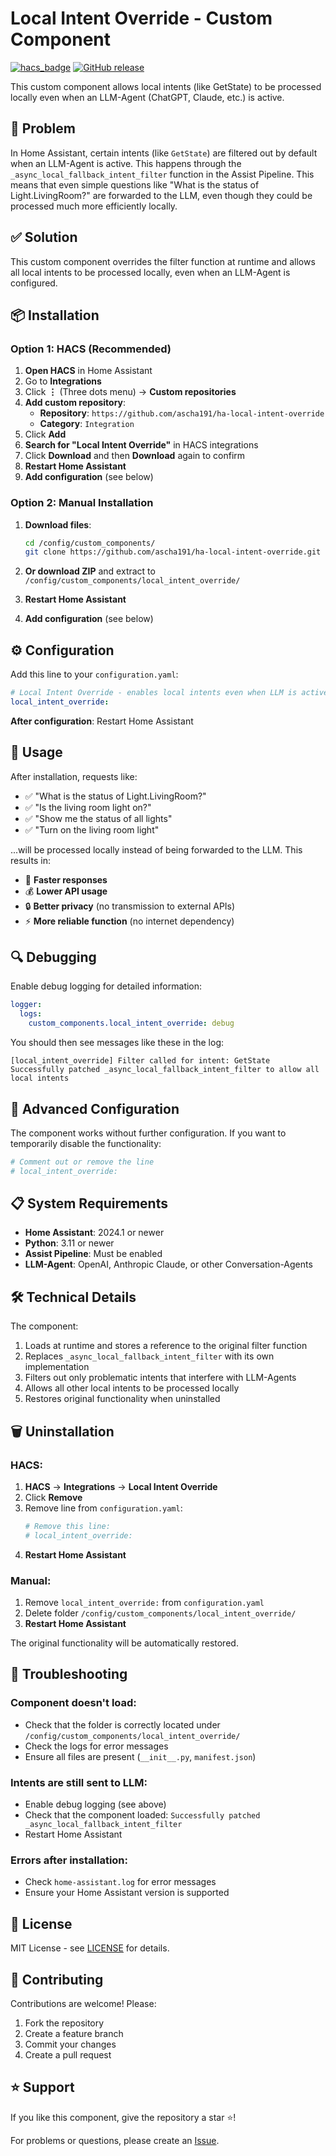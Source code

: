 # Local Intent Override - Custom Component

[![hacs_badge](https://img.shields.io/badge/HACS-Custom-orange.svg)](https://github.com/custom-components/hacs)
[![GitHub release](https://img.shields.io/github/release/ascha191/ha-local-intent-override.svg)](https://github.com/ascha191/ha-local-intent-override/releases)

This custom component allows local intents (like GetState) to be processed locally even when an LLM-Agent (ChatGPT, Claude, etc.) is active.

## 🎯 Problem

In Home Assistant, certain intents (like `GetState`) are filtered out by default when an LLM-Agent is active. This happens through the `_async_local_fallback_intent_filter` function in the Assist Pipeline. This means that even simple questions like "What is the status of Light.LivingRoom?" are forwarded to the LLM, even though they could be processed much more efficiently locally.

## ✅ Solution

This custom component overrides the filter function at runtime and allows all local intents to be processed locally, even when an LLM-Agent is configured.

## 📦 Installation

### Option 1: HACS (Recommended)

1. **Open HACS** in Home Assistant
2. Go to **Integrations**
3. Click **⋮** (Three dots menu) → **Custom repositories**
4. **Add custom repository**:
   - **Repository**: `https://github.com/ascha191/ha-local-intent-override`
   - **Category**: `Integration`
5. Click **Add**
6. **Search for "Local Intent Override"** in HACS integrations
7. Click **Download** and then **Download** again to confirm
8. **Restart Home Assistant**
9. **Add configuration** (see below)

### Option 2: Manual Installation

1. **Download files**:

   ```bash
   cd /config/custom_components/
   git clone https://github.com/ascha191/ha-local-intent-override.git local_intent_override
   ```

2. **Or download ZIP** and extract to `/config/custom_components/local_intent_override/`

3. **Restart Home Assistant**

4. **Add configuration** (see below)

## ⚙️ Configuration

Add this line to your `configuration.yaml`:

```yaml
# Local Intent Override - enables local intents even when LLM is active
local_intent_override:
```

**After configuration**: Restart Home Assistant

## 🚀 Usage

After installation, requests like:

- ✅ "What is the status of Light.LivingRoom?"
- ✅ "Is the living room light on?"
- ✅ "Show me the status of all lights"
- ✅ "Turn on the living room light"

...will be processed locally instead of being forwarded to the LLM. This results in:

- 🚀 **Faster responses**
- 💰 **Lower API usage**
- 🔒 **Better privacy** (no transmission to external APIs)
- ⚡ **More reliable function** (no internet dependency)

## 🔍 Debugging

Enable debug logging for detailed information:

```yaml
logger:
  logs:
    custom_components.local_intent_override: debug
```

You should then see messages like these in the log:

```
[local_intent_override] Filter called for intent: GetState
Successfully patched _async_local_fallback_intent_filter to allow all local intents
```

## 🔧 Advanced Configuration

The component works without further configuration. If you want to temporarily disable the functionality:

```yaml
# Comment out or remove the line
# local_intent_override:
```

## 📋 System Requirements

- **Home Assistant**: 2024.1 or newer
- **Python**: 3.11 or newer
- **Assist Pipeline**: Must be enabled
- **LLM-Agent**: OpenAI, Anthropic Claude, or other Conversation-Agents

## 🛠️ Technical Details

The component:

1. Loads at runtime and stores a reference to the original filter function
2. Replaces `_async_local_fallback_intent_filter` with its own implementation
3. Filters out only problematic intents that interfere with LLM-Agents
4. Allows all other local intents to be processed locally
5. Restores original functionality when uninstalled

## 🗑️ Uninstallation

### HACS:

1. **HACS** → **Integrations** → **Local Intent Override**
2. Click **Remove**
3. Remove line from `configuration.yaml`:
   ```yaml
   # Remove this line:
   # local_intent_override:
   ```
4. **Restart Home Assistant**

### Manual:

1. Remove `local_intent_override:` from `configuration.yaml`
2. Delete folder `/config/custom_components/local_intent_override/`
3. **Restart Home Assistant**

The original functionality will be automatically restored.

## 🐛 Troubleshooting

### Component doesn't load:

- Check that the folder is correctly located under `/config/custom_components/local_intent_override/`
- Check the logs for error messages
- Ensure all files are present (`__init__.py`, `manifest.json`)

### Intents are still sent to LLM:

- Enable debug logging (see above)
- Check that the component loaded: `Successfully patched _async_local_fallback_intent_filter`
- Restart Home Assistant

### Errors after installation:

- Check `home-assistant.log` for error messages
- Ensure your Home Assistant version is supported

## 📄 License

MIT License - see [LICENSE](LICENSE) for details.

## 🤝 Contributing

Contributions are welcome! Please:

1. Fork the repository
2. Create a feature branch
3. Commit your changes
4. Create a pull request

## ⭐ Support

If you like this component, give the repository a star ⭐!

For problems or questions, please create an [Issue](https://github.com/ascha191/ha-local-intent-override/issues).
